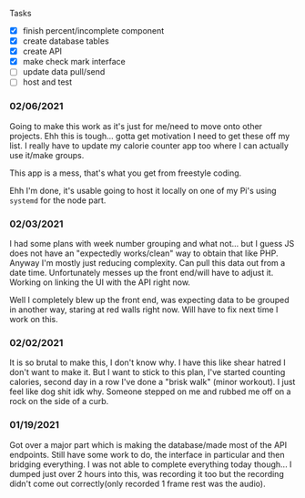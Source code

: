 Tasks
- [x] finish percent/incomplete component
- [x] create database tables
- [x] create API
- [x] make check mark interface
- [ ] update data pull/send
- [ ] host and test

### 02/06/2021
Going to make this work as it's just for me/need to move onto other projects.
Ehh this is tough... gotta get motivation I need to get these off my list.
I really have to update my calorie counter app too where I can actually use it/make groups.

This app is a mess, that's what you get from freestyle coding.

Ehh I'm done, it's usable going to host it locally on one of my Pi's using `systemd` for the node part.

### 02/03/2021
I had some plans with week number grouping and what not... but I guess JS does not have an "expectedly works/clean" way to obtain that like PHP. Anyway I'm mostly just reducing complexity. Can pull this data out from a date time. Unfortunately messes up the front end/will have to adjust it. Working on linking the UI with the API right now.

Well I completely blew up the front end, was expecting data to be grouped in another way, staring at red walls right now. Will have to fix next time I work on this.

### 02/02/2021
It is so brutal to make this, I don't know why.
I have this like shear hatred I don't want to make it.
But I want to stick to this plan, I've started counting calories, second day in a row I've done a "brisk walk" (minor workout).
I just feel like dog shit idk why. Someone stepped on me and rubbed me off on a rock on the side of a curb.

### 01/19/2021

Got over a major part which is making the database/made most of the API endpoints.
Still have some work to do, the interface in particular and then bridging everything.
I was not able to complete everything today though... I dumped just over 2 hours into this, was recording it too but the recording didn't come out correctly(only recorded 1 frame rest was the audio).